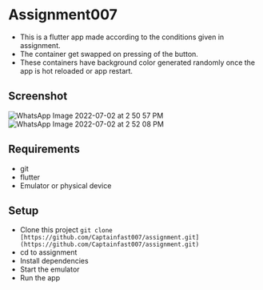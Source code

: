 # Assignment007
- This is a flutter app made according to the conditions given in assignment.
- The container get swapped on pressing of the button.
- These containers have background color generated randomly once the app is hot reloaded or app restart.

## Screenshot
![WhatsApp Image 2022-07-02 at 2 50 57 PM](https://user-images.githubusercontent.com/97168053/176994985-7bdb4a5d-8304-41fd-8e1b-2ac3af566b44.jpeg) ![WhatsApp Image 2022-07-02 at 2 52 08 PM](https://user-images.githubusercontent.com/97168053/176994995-65f82767-ec2e-4fee-b96b-e38fc3fb5f91.jpeg)




## Requirements
- git
- flutter 
- Emulator or physical device

## Setup
- Clone this project ```git clone [https://github.com/Captainfast007/assignment.git](https://github.com/Captainfast007/assignment.git)```
- cd to assignment
- Install dependencies 
- Start the emulator 
- Run the app

